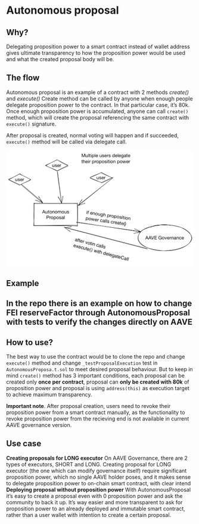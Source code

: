 # Autonomous proposal
## Why?
Delegating proposition power to a smart contract instead of wallet address gives ultimate transparency to how the proposition power would be used and what the created proposal body will be. 
## The flow
Autonomous proposal is an example of a contract with 2 methods
_create()_ and  _execute()_
Create method can be called by anyone when enough people delegate proposition power to the contract. In that particular case, it’s 80k. Once enough proposition power is accumulated, anyone can call `create()` method, which will create the proposal referencing the same contract with `execute()` signature.

After proposal is created, normal voting will happen and if succeeded, `execute()` method will be called via delegate call.

![Autonomous proposal scheme][image-1]
## Example
In the repo there is an example on how to change FEI reserveFactor through AutonomousProposal with tests to verify the changes directly on AAVE
---- 
## How to use? 
The best way to use the contract would be to clone the repo and change `execute()` method and change `_testProposalExecution` test in `AutonomousProposa.t.sol` to meet desired proposal behaviour.
But to keep in mind `create()` method has 3 important conditions, each proposal can be created only **once per contract**, proposal can **only be created with 80k** of proposition power and proposal is using `address(this)` as execution target to achieve maximum transparency.


**Important note**. After proposal creation, users need to revoke their proposition power from a smart contract manually, as the functionality to revoke proposition power from the recieving end is not available in current AAVE governance version. 

## Use case
**Creating proposals for LONG executor**
On AAVE Governance, there are 2 types of executors, SHORT and LONG. 
Creating proposal for LONG executor (the one which can modify governance itself) require significant proposition power, which no single AAVE holder poses, and it makes sense to delegate proposition power to on-chain smart contract, with clear intend
**Deploying proposal without proposition power**
With AutonomousProposal it’s easy to create a proposal even with 0 proposition power and ask the community to back it up. It’s way easier and more transparent to ask for proposition power to an already deployed and immutable smart contract, rather than a user wallet with intention to create a certain proposal.

[image-1]:	./images/scheme.png
